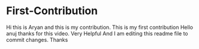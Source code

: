# First-Contribution
Hi this is Aryan and this is my contribution.
This is my first contribution
Hello anuj thanks for this video. Very Helpful
And I am editing this readme file to commit changes. Thanks
